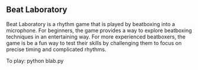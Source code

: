 ## Beat Laboratory

Beat Laboratory is a rhythm game that is played by beatboxing into a microphone.
For beginners, the game provides a way to explore beatboxing techniques in an
entertaining way. For more experienced beatboxers, the game is be a fun way to
test their skills by challenging them to focus on precise timing and
complicated rhythms.

To play:
python blab.py